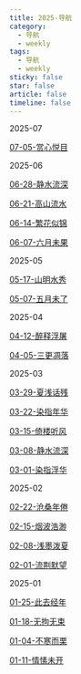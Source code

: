 ```yaml
---
title: 2025-导航
category:
  - 导航
  - weekly
tags:
  - 导航
  - weekly
sticky: false
star: false
article: false
timeline: false
---
```


2025-07

[07-05-赏心悦目](./07-05-赏心悦目.md)


2025-06

[06-28-静水流深](./06-28-静水流深.md)

[06-21-高山流水](./06-21-高山流水.md)

[06-14-繁花似锦](./06-14-繁花似锦.md)

[06-07-六月未果](./06-07-六月未果.md)


2025-05

[05-17-山明水秀](05-17-山明水秀.md)

[05-07-五月未了](./05-07-五月未了.md)


2025-04


[04-12-醉释浮屠](./04-12-醉释浮屠.md)

[04-05-三更凋落](./04-05-三更凋落.md)


2025-03

[03-29-夏浅话残](./03-29-夏浅话残.md)

[03-22-染指年华](03-22-染指年华.md)

[03-15-倚楼听风](03-15-倚楼听风.md)

[03-08-静水流深](03-08-静水流深.md)

[03-01-染指浮华](./03-01-染指浮华.md)


2025-02

[02-22-沧桑年倦](02-22-沧桑年倦.md)

[02-15-烟波浩渺](./02-15-烟波浩渺.md)

[02-08-浅墨泼夏](02-08-浅墨泼夏.md)

[02-01-流荆默望](02-01-流荆默望.md)


2025-01

[01-25-此去经年](01-25-此去经年.md)

[01-18-无拘无束](./01-18-无拘无束.md)

[01-04-不寒而栗](./01-04-不寒而栗.md)

[01-11-情愫未开](./01-11-情愫未开.md)